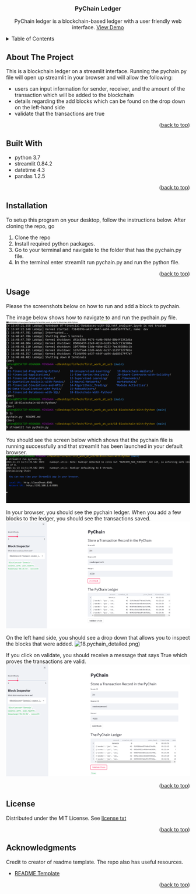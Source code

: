 <div id="top"></div>
<br />

<h3 align="center">PyChain Ledger</h3>

  <p align="center">
PyChain ledger is a blockchain-based ledger with a user friendly web interface. 
    <a href="https://github.com/jtengsico/18-Blockchain-With-Python.git">View Demo</a>
  </p>
</div>

<!-- TABLE OF CONTENTS -->
<details>
  <summary>Table of Contents</summary>
  <ol>
    <li><a href="#about-the-project">About The Project</a>
    <li><a href="#built-with">Built With</a></li>
    <li><a href="#installation">Installation</a></li>
    <li><a href="#usage">Usage</a></li>
    <li><a href="#license">License</a></li>
    <li><a href="#acknowledgments">Acknowledgments</a></li>
  </ol>
</details>

<!-- ABOUT THE PROJECT -->
## About The Project
This is a blockchain ledger on a streamlit interface. Running the pychain.py file will open up streamlit in your browser and will allow the following: 

* users can input information for sender, receiver, and the amount of the transaction which will be added to the blockchain
* details regarding the add blocks which can be found on the drop down on the left-hand side
* validate that the transactions are true

<p align="right">(<a href="#top">back to top</a>)</p>

## Built With
* python 3.7 
* streamlit 0.84.2
* datetime 4.3
* pandas 1.2.5

<p align="right">(<a href="#top">back to top</a>)</p>

<!-- Installation -->
## Installation 

To setup this program on your desktop, follow the instructions below. 
After cloning the repo, go 

1. Clone the repo
2. Install required python packages. 
3. Go to your terminal and navigate to the folder that has the pychain.py file. 
4. In the terminal enter streamlit run pychain.py and run the python file.

<p align="right">(<a href="#top">back to top</a>)</p>

<!-- Usage -->
## Usage
Please the screenshots below on how to run and add a block to pychain. 

The image below shows how to navigate to and run the pychain.py file. 
![18.run_streamlit_terminal.png](Images/18.run_streamlit_terminal.png)

You should see the screen below which shows that the pychain file is running successfully and that streamlit has been launched in your default browser. 
![18.streamlit.running.png](Images/18.streamlit.running.png)  

In your browser, you should see the pychain ledger. 
When you add a few blocks to the ledger, you should see the transactions saved.
![18.pychain_record.png](Images/18.pychain_record.png)

On the left hand side, you should see a drop down that allows you to inspect the blocks that were added. 
![18.pychain_detailed.png)](Images18.pychain_detailed.png)

If you click on validate, you should receive a message that says True which proves the transactions are valid. 
![18.validated_pychain.png](Images/18.validated_pychain.png)

<p align="right">(<a href="#top">back to top</a>)</p>

<!-- LICENSE -->
## License

Distributed under the MIT License.
See [license txt](https://github.com/git/git-scm.com/blob/main/MIT-LICENSE.txt)

<p align="right">(<a href="#top">back to top</a>)</p>

<!-- ACKNOWLEDGMENTS -->
## Acknowledgments
Credit to creator of readme template. The repo also has useful resources. 
* [README Template](https://github.com/othneildrew/Best-README-Template.git)

<p align="right">(<a href="#top">back to top</a>)</p>
